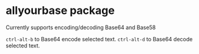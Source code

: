 # allyourbase package
Currently supports encoding/decoding Base64 and Base58


`ctrl-alt-b` to Base64 encode selected text. `ctrl-alt-d` to Base64 decode selected text.

